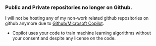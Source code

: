 ### Public and Private repositories no longer on Github.

I will not be hosting any of my non-work related github repositories
on github anymore due to [Github/Microsoft Copilot](https://copilot.github.com/).

* Copilot uses your code to train machine learning algorithms without your consent and despite any license on the code.
